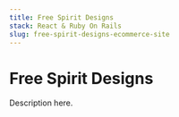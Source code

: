 ```yaml
---
title: Free Spirit Designs
stack: React & Ruby On Rails
slug: free-spirit-designs-ecommerce-site
---
```


# Free Spirit Designs

Description here.
